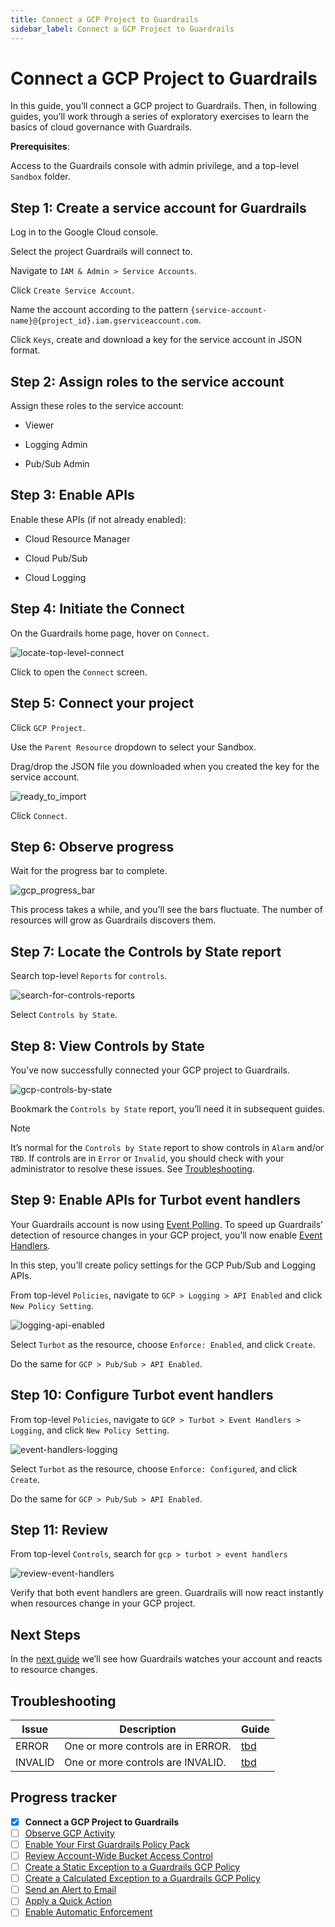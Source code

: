 ```yaml
---
title: Connect a GCP Project to Guardrails
sidebar_label: Connect a GCP Project to Guardrails
---
```



# Connect a GCP Project to Guardrails

In this guide, you’ll connect a GCP project to Guardrails. Then, in following guides, you’ll work through a series of exploratory exercises to learn the basics of cloud governance with Guardrails.

**Prerequisites**:

Access to the Guardrails console with admin privilege, and a top-level `Sandbox` folder.

## Step 1: Create a service account for Guardrails

Log in to the Google Cloud console.  
  
Select the project Guardrails will connect to.  
  
Navigate to `IAM & Admin > Service Accounts`.  
  
Click `Create Service Account`.  
  
Name the account according to the pattern `{service-account-name}@{project_id}.iam.gserviceaccount.com`.

Click `Keys`, create and download a key for the service account in JSON format.

## Step 2: Assign roles to the service account

  
Assign these roles to the service account:  
  
- Viewer

- Logging Admin

- Pub/Sub Admin

## Step 3: Enable APIs

Enable these APIs (if not already enabled):  
  
- Cloud Resource Manager  
  
- Cloud Pub/Sub  
  
- Cloud Logging

## Step 4: Initiate the Connect

  
On the Guardrails home page, hover on `Connect`.  
<p><img alt="locate-top-level-connect" src="/images/docs/guardrails/getting-started/getting-started-gcp/connect-a-project/locate-top-level-connect.png"/></p>

Click to open the `Connect` screen.

## Step 5: Connect your project

Click `GCP Project`.  
  
Use the `Parent Resource` dropdown to select your Sandbox.

  
Drag/drop the JSON file you downloaded when you created the key for the service account.
<p><img alt="ready_to_import" src="/images/docs/guardrails/getting-started/getting-started-gcp/connect-a-project/ready-to-import.png"/></p>  
  


Click `Connect`.

## Step 6: Observe progress

  
Wait for the progress bar to complete.
<p><img alt="gcp_progress_bar" src="/images/docs/guardrails/getting-started/getting-started-gcp/connect-a-project/gcp-progress-bar.png"/></p>  
  
This process takes a while, and you’ll see the bars fluctuate. The number of resources will grow as Guardrails discovers them.

## Step 7: Locate the Controls by State report

Search top-level `Reports` for `controls`.  
<p><img alt="search-for-controls-reports" src="/images/docs/guardrails/getting-started/getting-started-gcp/connect-a-project/search-for-controls-reports.png"/></p>

  
  
Select `Controls by State`.  
  


## Step 8: View Controls by State

You’ve now successfully connected your GCP project to Guardrails.
<p><img alt="gcp-controls-by-state" src="/images/docs/guardrails/getting-started/getting-started-gcp/connect-a-project/gcp-controls-by-state.png"/></p>

Bookmark the `Controls by State` report, you’ll need it in subsequent guides.

> [!NOTE]
> It’s normal for the `Controls by State` report to show controls in `Alarm` and/or `TBD`. If controls are in `Error` or `Invalid`, you should check with your administrator to resolve these issues. See [Troubleshooting](#troubleshooting).  


## Step 9: Enable APIs for Turbot event handlers

Your Guardrails account is now using [Event Polling]([https://turbot.com/guardrails/docs/reference/glossary#event-polling](https://turbot.com/guardrails/docs/reference/glossary#event-polling)). To speed up Guardrails’ detection of resource changes in your GCP project, you’ll now enable [Event Handlers]([https://turbot.com/guardrails/docs/reference/glossary#event-handler](https://turbot.com/guardrails/docs/reference/glossary#event-handler)).  
  
In this step, you’ll create policy settings for the GCP Pub/Sub and Logging APIs.

From top-level `Policies`, navigate to `GCP > Logging > API Enabled` and click `New Policy Setting`.  
<p><img alt="logging-api-enabled" src="/images/docs/guardrails/getting-started/getting-started-gcp/connect-a-project/logging-api-enabled.png"/></p>

  
  
Select `Turbot` as the resource, choose `Enforce: Enabled`, and click `Create`.  
  
Do the same for `GCP > Pub/Sub > API Enabled`.  


## Step 10: Configure Turbot event handlers

From top-level `Policies`, navigate to `GCP > Turbot > Event Handlers > Logging`, and click `New Policy Setting`.
<p><img alt="event-handlers-logging" src="/images/docs/guardrails/getting-started/getting-started-gcp/connect-a-project/event-handlers-logging.png"/></p>

Select `Turbot` as the resource, choose `Enforce: Configured`, and click `Create`.  
  
Do the same for `GCP > Pub/Sub > API Enabled`.

  


## Step 11: Review

From top-level `Controls`, search for `gcp > turbot > event handlers`
<p><img alt="review-event-handlers" src="/images/docs/guardrails/getting-started/getting-started-gcp/connect-a-project/review-event-handlers.png"/></p>

Verify that both event handlers are green. Guardrails will now react instantly when resources change in your GCP project.

## Next Steps

In the [next guide](/guardrails/docs/getting-started/getting-started-gcp/observe-gcp-activity) we’ll see how Guardrails watches your account and reacts to resource changes.  
  


## Troubleshooting

| Issue | Description | Guide |
|--|--|--|
| ERROR | One or more controls are in ERROR. | [tbd]() |
| INVALID | One or more controls are INVALID. | [tbd]() |


## Progress tracker

- [x] **Connect a GCP Project to Guardrails**
- [ ] [Observe GCP Activity](path)
- [ ] [Enable Your First Guardrails Policy Pack](path)
- [ ] [Review Account-Wide Bucket Access Control](path)
- [ ] [Create a Static Exception to a Guardrails GCP Policy](path)
- [ ] [Create a Calculated Exception to a Guardrails GCP Policy](path)
- [ ] [Send an Alert to Email](path)
- [ ] [Apply a Quick Action](path)
- [ ] [Enable Automatic Enforcement](path)
